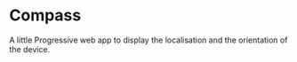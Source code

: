 # Compass

A little Progressive web app to display the localisation and the orientation of the device.
